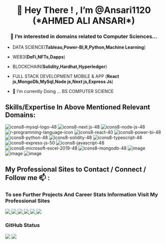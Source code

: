 <h1 align="center"> 👋 Hey There ! , I’m @Ansari1120 (*AHMED ALI ANSARI*)</h1>
<h3 align="center">👀 I’m interested in domains related to Computer Sciences...</h3>


- DATA SCIENCE(**Tableau,Power-BI,R,Python,Machine Learning**)
- WEB3(**DeFi,NFTs,Dapps**)
- BLOCKCHAIN(**Solidity,Hardhat,Hyperledger**) 
- FULL STACK DEVELOPMENT MOBILE & APP (**React js,MongoDb,MySql,Node js,Next js,Express Js**) 

- 🌱 I’m currently Doing ... BS COMPUTER SCIENCE              

<!---
Ansari1120/Ansari1120 is a ✨ special ✨ repository because its `README.md` (this file) appears on your GitHub profile.
You can click the Preview link to take a look at your changes.
--->
## Skills/Expertise In Above Mentioned Relevant Domains:

![icons8-mysql-logo-48](https://user-images.githubusercontent.com/114314363/204038403-5abf7f3f-bc6b-4b10-90e3-594f9701f1e6.png)
![icons8-next js-48](https://user-images.githubusercontent.com/114314363/204038405-3c74631c-6c13-43ac-93d5-f7c05d1048d0.png)
![icons8-node-js-48](https://user-images.githubusercontent.com/114314363/204038406-8cb54b5b-dfcf-45c6-8532-f8d8ab399658.png)
![r-programming-language-icon](https://user-images.githubusercontent.com/114314363/204041026-7cc31547-8951-4a0c-a86c-4361d3cb443a.png)
![icons8-react-40](https://user-images.githubusercontent.com/114314363/204041187-8881dc35-abd5-4ec3-a2ea-8267f463b280.png)
![icons8-power-bi-48](https://user-images.githubusercontent.com/114314363/204038408-4b252544-0362-4b0d-b053-1634c7ea3648.png)
![icons8-python-48](https://user-images.githubusercontent.com/114314363/204038411-d86ec037-832d-4d9b-a614-a1a460c6d1a2.png)
![icons8-solidity-48](https://user-images.githubusercontent.com/114314363/204038864-064fec6e-9ac6-456b-9aab-5be53acaa5b9.png)
![icons8-typescript-48](https://user-images.githubusercontent.com/114314363/204038438-3c61fb40-2144-4289-a91d-946d079413a6.png)
![icons8-express-js-50](https://user-images.githubusercontent.com/114314363/204038414-0ddc393b-3488-4bff-b528-11feefec2e68.png)
![icons8-javascript-48](https://user-images.githubusercontent.com/114314363/204038415-281ada85-f4e4-4fbb-8573-0eeef4c96d3c.png)
![icons8-microsoft-excel-2019-48](https://user-images.githubusercontent.com/114314363/204038418-10433225-4e09-40c7-97cf-0706a2b55dbb.png)
![icons8-mongodb-48](https://user-images.githubusercontent.com/114314363/204038422-ea682b9e-76a6-4178-8a68-0d05bcabc5c2.png)
![image](https://img.icons8.com/color/40/null/tailwindcss.png)
![image](https://img.icons8.com/color/48/null/chakra-ui.png)
![image](https://img.icons8.com/color/48/null/tableau-software.png)






## My Professional Sites to Contact / Connect / Follow me 📫 :
### To see Further Projects And Career Stats Information Visit My Professional Sites

<a href="https://www.linkedin.com/in/ahmed-ali-ansari-560473254/" target="_blank">
   <img src="https://img.shields.io/badge/LinkedIn-0077B5?style=for-the-badge&logo=linkedin&logoColor=white" />
</a>



<a href="https://twitter.com/AComp_Scientist/" target="_blank">
   <img src="https://img.shields.io/badge/Twitter-1DA1F2?style=for-the-badge&logo=twitter&logoColor=white" />
</a>



<a href="https://wa.me/923172101966/" target="_blank">
   <img src="https://img.shields.io/badge/WhatsApp-25D366?style=for-the-badge&logo=whatsapp&logoColor=white" />
</a>



<a href="https://www.facebook.com/Vivid.70/" target="_blank">
   <img src="https://img.shields.io/badge/Facebook-1877F2?style=for-the-badge&logo=facebook&logoColor=white" />
</a>



<a href="https://www.facebook.com/messages/t/Vivid.70/" target="_blank">
   <img src="https://img.shields.io/badge/Messenger-00B2FF?style=for-the-badge&logo=messenger&logoColor=white" />
</a>







<a href="mailto:ahmedaliansari506@gmail.com" target="_blank">
   <img src="https://img.shields.io/badge/Gmail-D14836?style=for-the-badge&logo=gmail&logoColor=white" />
</a>











### GitHub Status
  



<img align="center" src="https://github-readme-stats.vercel.app/api?username=Ansari1120&theme=dark&count_private=true&show_icons=true" />
<img align="center" src="https://github-readme-stats.vercel.app/api/top-langs/?username=Ansari1120&layout=compact&theme=dark&langs_count=50" />

